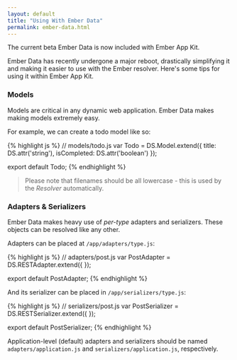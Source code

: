 ```yaml
---
layout: default
title: "Using With Ember Data"
permalink: ember-data.html
---
```


The current beta Ember Data is now included with Ember App Kit.

Ember Data has recently undergone a major reboot, drastically simplifying it and
making it easier to use with the Ember resolver. Here's some tips for using it
within Ember App Kit.

### Models

Models are critical in any dynamic web application. Ember Data makes making
models extremely easy.

For example, we can create a todo model like so:

{% highlight js %}
// models/todo.js
var Todo = DS.Model.extend({
  title: DS.attr('string'),
  isCompleted: DS.attr('boolean')
});

export default Todo;
{% endhighlight %}


> Please note that filenames should be all lowercase - this is used by the
*Resolver* automatically.

### Adapters & Serializers

Ember Data makes heavy use of *per-type* adapters and serializers. These objects
can be resolved like any other.

Adapters can be placed at `/app/adapters/type.js`:

{% highlight js %}
// adapters/post.js
var PostAdapter = DS.RESTAdapter.extend({
});

export default PostAdapter;
{% endhighlight %}

And its serializer can be placed in `/app/serializers/type.js`:

{% highlight js %}
// serializers/post.js
var PostSerializer = DS.RESTSerializer.extend({
});

export default PostSerializer;
{% endhighlight %}

Application-level (default) adapters and serializers should be named
`adapters/application.js` and `serializers/application.js`, respectively.
